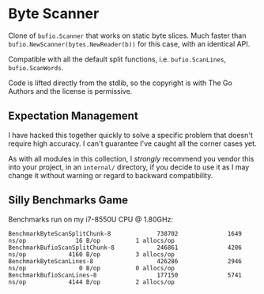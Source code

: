 Byte Scanner
============

Clone of `bufio.Scanner` that works on static byte slices. Much faster than
`bufio.NewScanner(bytes.NewReader(b))` for this case, with an identical API.

Compatible with all the default split functions, i.e. `bufio.ScanLines`,
`bufio.ScanWords`.

Code is lifted directly from the stdlib, so the copyright is with The Go Authors
and the license is permissive.


## Expectation Management

I have hacked this together quickly to solve a specific problem that doesn't
require high accuracy. I can't guarantee I've caught all the corner cases yet.

As with all modules in this collection, I _strongly_ recommend you vendor this
into your project, in an `internal/` directory, if you decide to use it as I
may change it without warning or regard to backward compatibility.


## Silly Benchmarks Game

Benchmarks run on my i7-8550U CPU @ 1.80GHz:

    BenchmarkByteScanSplitChunk-8             738702              1649 ns/op              16 B/op          1 allocs/op
    BenchmarkBufioScanSplitChunk-8            246861              4206 ns/op            4160 B/op          3 allocs/op
    BenchmarkByteScanLines-8                  426286              2946 ns/op               0 B/op          0 allocs/op
    BenchmarkBufioScanLines-8                 177150              5741 ns/op            4144 B/op          2 allocs/op

